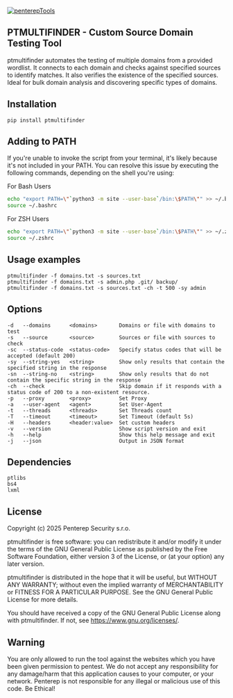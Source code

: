 [![penterepTools](https://www.penterep.com/external/penterepToolsLogo.png)](https://www.penterep.com/)


## PTMULTIFINDER - Custom Source Domain Testing Tool

ptmultifinder automates the testing of multiple domains from a provided wordlist. It connects to each domain and checks against specified sources to identify matches. It also verifies the existence of the specified sources. Ideal for bulk domain analysis and discovering specific types of domains.

## Installation
```
pip install ptmultifinder
```

## Adding to PATH
If you're unable to invoke the script from your terminal, it's likely because it's not included in your PATH. You can resolve this issue by executing the following commands, depending on the shell you're using:

For Bash Users
```bash
echo "export PATH=\"`python3 -m site --user-base`/bin:\$PATH\"" >> ~/.bashrc
source ~/.bashrc
```

For ZSH Users
```bash
echo "export PATH=\"`python3 -m site --user-base`/bin:\$PATH\"" >> ~/.zshrc
source ~/.zshrc
```

## Usage examples
```
ptmultifinder -f domains.txt -s sources.txt
ptmultifinder -f domains.txt -s admin.php .git/ backup/
ptmultifinder -f domains.txt -s sources.txt -ch -t 500 -sy admin
```

## Options
```
-d   --domains      <domains>       Domains or file with domains to test
-s   --source       <source>        Sources or file with sources to check
-sc  --status-code  <status-code>   Specify status codes that will be accepted (default 200)
-sy  --string-yes   <string>        Show only results that contain the specified string in the response
-sn  --string-no    <string>        Show only results that do not contain the specific string in the response
-ch  --check                        Skip domain if it responds with a status code of 200 to a non-existent resource.
-p   --proxy        <proxy>         Set Proxy
-a   --user-agent   <agent>         Set User-Agent
-t   --threads      <threads>       Set Threads count
-T   --timeout      <timeout>       Set Timeout (default 5s)
-H   --headers      <header:value>  Set custom headers
-v   --version                      Show script version and exit
-h   --help                         Show this help message and exit
-j   --json                         Output in JSON format

```

## Dependencies
```
ptlibs
bs4
lxml
```

## License

Copyright (c) 2025 Penterep Security s.r.o.

ptmultifinder is free software: you can redistribute it and/or modify it under the terms of the GNU General Public License as published by the Free Software Foundation, either version 3 of the License, or (at your option) any later version.

ptmultifinder is distributed in the hope that it will be useful, but WITHOUT ANY WARRANTY; without even the implied warranty of MERCHANTABILITY or FITNESS FOR A PARTICULAR PURPOSE. See the GNU General Public License for more details.

You should have received a copy of the GNU General Public License along with ptmultifinder. If not, see https://www.gnu.org/licenses/.

## Warning

You are only allowed to run the tool against the websites which
you have been given permission to pentest. We do not accept any
responsibility for any damage/harm that this application causes to your
computer, or your network. Penterep is not responsible for any illegal
or malicious use of this code. Be Ethical!